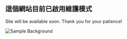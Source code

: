 ## 這個網站目前已啟用維護模式

Site will be available soon. Thank you for your patience!

![Sample Background](https://kairos.news/wp-content/uploads/2024/10/mt-sample-background.jpg)